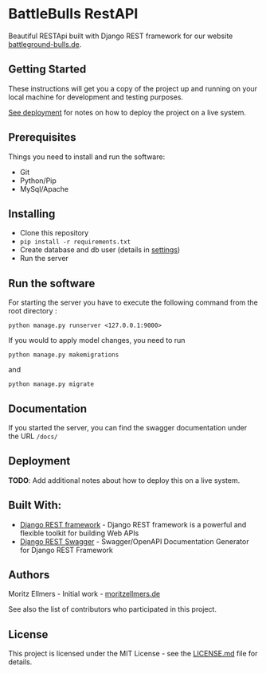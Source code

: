 # BattleBulls RestAPI
Beautiful RESTApi built with Django REST framework for our website [battleground-bulls.de](https://battleground-bulls.de).

## Getting Started
These instructions will get you a copy of the project up and running on your local machine for development and testing purposes. 

[See deployment](#deployment) for notes on how to deploy the project on a live system.

## Prerequisites
Things you need to install and run the software:

* Git
* Python/Pip
* MySql/Apache

## Installing
* Clone this repository
* `pip install -r requirements.txt`
* Create database and db user (details in [settings](battlebulls/settings.py))
* Run the server

## Run the software
For starting the server you have to execute the following command from the root directory :
```
python manage.py runserver <127.0.0.1:9000>
```
If you would to apply model changes, you need to run
```
python manage.py makemigrations
```
and
```
python manage.py migrate
```

## Documentation
If you started the server, you can find the swagger documentation under the URL `/docs/`

## Deployment
**TODO**: Add additional notes about how to deploy this on a live system.

## Built With:
* [Django REST framework](https://www.django-rest-framework.org/) - Django REST framework is a powerful and flexible toolkit for building Web APIs
* [Django REST Swagger](https://django-rest-swagger.readthedocs.io) - Swagger/OpenAPI Documentation Generator for Django REST Framework

## Authors
Moritz Ellmers - Initial work - [moritzellmers.de](https://moritzellmers.de)

See also the list of contributors who participated in this project.

## License
This project is licensed under the MIT License - see the [LICENSE.md](license.md) file for details.
